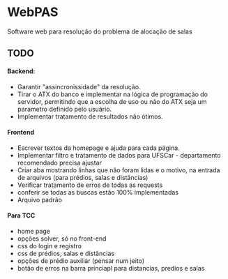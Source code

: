 # WebPAS
Software web para resolução do problema de alocação de salas

## TODO

#### Backend:
- Garantir "assincronissidade" da resolução.
- Tirar o ATX do banco e implementar na lógica de programação do servidor, permitindo que a escolha de uso ou não do ATX seja um parametro definido pelo usuário.
- Implementar tratamento de resultados não ótimos.

#### Frontend
- Escrever textos da homepage e ajuda para cada página.
- Implementar filtro e tratamento de dados para UFSCar - departamento recomendado precisa ajustar
- Criar aba mostrando linhas que não foram lidas e o motivo, na entrada de arquivos (para prédios, salas e distâncias)
- Verificar tratamento de erros de todas as requests
- conferir se todas as buscas estão 100% implementadas
- Arquivo padrão


#### Para TCC
- home page
- opções solver, só no front-end
- css do login e registro
- css de prédios, salas e distâncias
- opções de prédio auxiliar (pensar num jeito)
- botão de erros na barra princiapl para distancias, predios e salas

